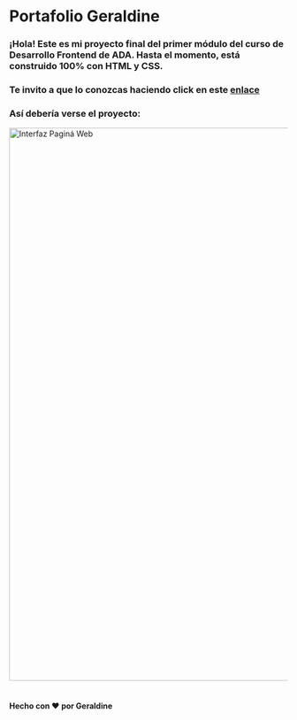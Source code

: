 # Portafolio Geraldine

### ¡Hola! Este es mi proyecto final del primer módulo del curso de Desarrollo Frontend de ADA. Hasta el momento, está construido 100% con **HTML** y **CSS**.



### Te invito a que lo conozcas haciendo click en este [enlace](https://krisgerald02.github.io/Portafolios-Webs/) 


### Así debería verse el proyecto:
<img src="https://github.com/user-attachments/assets/a0bc166f-6733-4437-9a2a-4a616b2d7150" alt="Interfaz Paginá Web"  width="1000"/>

<br>



<br>

#### Hecho con ❤️ por Geraldine
